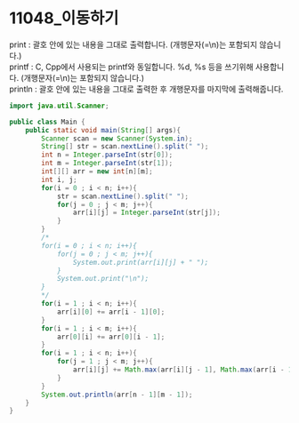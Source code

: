 # 11048_이동하기

print : 괄호 안에 있는 내용을 그대로 출력합니다. (개행문자(=\n)는 포함되지 않습니다.)   
printf : C, Cpp에서 사용되는 printf와 동일합니다. %d, %s 등을 쓰기위해 사용합니다. (개행문자(=\n)는 포함되지 않습니다.)  
println : 괄호 안에 있는 내용을 그대로 출력한 후 개행문자를 마지막에 출력해줍니다.   

```java
import java.util.Scanner;

public class Main {
    public static void main(String[] args){
        Scanner scan = new Scanner(System.in);
        String[] str = scan.nextLine().split(" ");
        int n = Integer.parseInt(str[0]);
        int m = Integer.parseInt(str[1]);
        int[][] arr = new int[n][m];
        int i, j;
        for(i = 0 ; i < n; i++){
            str = scan.nextLine().split(" ");
            for(j = 0 ; j < m; j++){
                arr[i][j] = Integer.parseInt(str[j]);
            }
        }
        /*
        for(i = 0 ; i < n; i++){
            for(j = 0 ; j < m; j++){
                System.out.print(arr[i][j] + " ");
            }
            System.out.print("\n");
        }
        */
        for(i = 1 ; i < n; i++){
            arr[i][0] += arr[i - 1][0];
        }
        for(i = 1 ; i < m; i++){
            arr[0][i] += arr[0][i - 1];
        }
        for(i = 1 ; i < n; i++){
            for(j = 1 ; j < m; j++){
                arr[i][j] += Math.max(arr[i][j - 1], Math.max(arr[i - 1][j - 1], arr[i - 1][j]));
            }
        }
        System.out.println(arr[n - 1][m - 1]);
    }
}
```